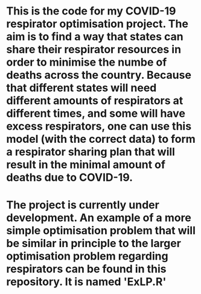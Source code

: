 # This is the code for my COVID-19 respirator optimisation project. The aim is to find a way that states can share their respirator resources in order to minimise the numbe of deaths across the country. Because that different states will need different amounts of respirators at different times, and some will have excess respirators, one can use this model (with the correct data) to form a respirator sharing plan that will result in the minimal amount of deaths due to COVID-19.

# The project is currently under development. An example of a more simple optimisation problem that will be similar in principle to the larger optimisation problem regarding respirators can be found in this repository. It is named 'ExLP.R'
